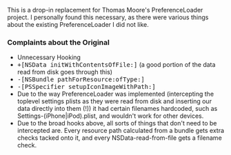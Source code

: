This is a drop-in replacement for Thomas Moore's PreferenceLoader project.
I personally found this necessary, as there were various things about the existing PreferenceLoader I did not like.

### Complaints about the Original ###
* Unnecessary Hooking
 * <tt>+[NSData initWithContentsOfFile:]</tt> (a good portion of the data read from disk goes through this)
 * <tt>-[NSBundle pathForResource:ofType:]</tt>
 * <tt>-[PSSpecifier setupIconImageWithPath:]</tt>
* Due to the way PreferenceLoader was implemented (intercepting the toplevel settings plists as they were read from disk and inserting our data directly into them (!)) it had certain filenames hardcoded, such as Settings-(iPhone|iPod).plist, and wouldn't work for other devices.
* Due to the broad hooks above, all sorts of things that don't need to be intercepted are. Every resource path calculated from a bundle gets extra checks tacked onto it, and every NSData-read-from-file gets a filename check.
